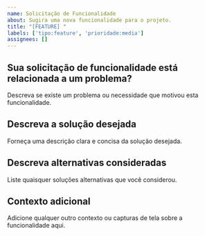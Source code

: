 ```yaml
---
name: Solicitação de Funcionalidade
about: Sugira uma nova funcionalidade para o projeto.
title: "[FEATURE] "
labels: ['tipo:feature', 'prioridade:media']
assignees: []
---
```


## Sua solicitação de funcionalidade está relacionada a um problema?

Descreva se existe um problema ou necessidade que motivou esta funcionalidade.

## Descreva a solução desejada

Forneça uma descrição clara e concisa da solução desejada.

## Descreva alternativas consideradas

Liste quaisquer soluções alternativas que você considerou.

## Contexto adicional

Adicione qualquer outro contexto ou capturas de tela sobre a funcionalidade aqui.
